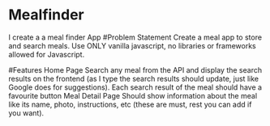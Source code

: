 # Mealfinder
 I create a a meal finder App
#Problem Statement
 Create a meal app to store and search meals. Use ONLY vanilla javascript, no libraries or frameworks allowed for Javascript.

#Features
  Home Page
    Search any meal from the API and display the search results on the frontend (as I type the search results should update, just like Google does for suggestions).
    Each search result of the meal should have a favourite button
  Meal Detail Page
    Should show information about the meal like its name, photo, instructions, etc (these are must, rest you can add if you want).

